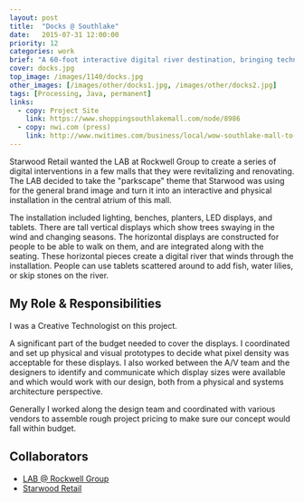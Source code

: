 ```yaml
---
layout: post
title:  "Docks @ Southlake"
date:   2015-07-31 12:00:00
priority: 12
categories: work
brief: "A 60-foot interactive digital river destination, bringing technology and nature together for shoppers."
cover: docks.jpg
top_image: /images/1140/docks.jpg
other_images: [/images/other/docks1.jpg, /images/other/docks2.jpg]
tags: [Processing, Java, permanent]
links:
  - copy: Project Site
    link: https://www.shoppingsouthlakemall.com/node/8986
  - copy: nwi.com (press)
    link: http://www.nwitimes.com/business/local/wow-southlake-mall-to-get-digital-river-and-virtual-trees/article_c79fcd77-bd72-54d6-b29a-c5d6d71e6c9b.html
---
```

Starwood Retail wanted the LAB at Rockwell Group to create a series of digital interventions in a few malls that they were revitalizing and renovating. The LAB decided to take the "parkscape" theme that Starwood was using for the general brand image and turn it into an interactive and physical installation in the central atrium of this mall.

The installation included lighting, benches, planters, LED displays, and tablets. There are tall vertical displays which show trees swaying in the wind and changing seasons. The horizontal displays are constructed for people to be able to walk on them, and are integrated along with the seating. These horizontal pieces create a digital river that winds through the installation. People can use tablets scattered around to add fish, water lilies, or skip stones on the river.

## My Role & Responsibilities
I was a Creative Technologist on this project.

A significant part of the budget needed to cover the displays. I coordinated and set up physical and visual prototypes to decide what pixel density was acceptable for these displays. I also worked between the A/V team and the designers to identify and communicate which display sizes were available and which would work with our design, both from a physical and systems architecture perspective.

Generally I worked along the design team and coordinated with various vendors to assemble rough project pricing to make sure our concept would fall within budget.

## Collaborators
* [LAB @ Rockwell Group][rg]
* [Starwood Retail][sr]

[rg]: https://www.rockwellgroup.com/lab
[sr]: https://starwoodretail.com/
